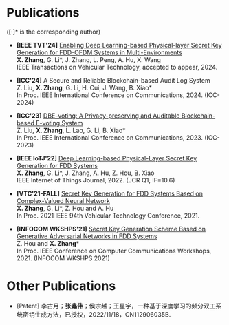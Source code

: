 # Publications 
([⋅]* is the corresponding author)

- **[IEEE TVT'24]**
[Enabling Deep Learning-based Physical-layer Secret Key Generation for FDD-OFDM Systems in Multi-Environments](https://arxiv.org/abs/2211.03065) <br /> 
**X. Zhang**, G. Li*, J. Zhang, L. Peng, A. Hu, X. Wang <br />
IEEE Transactions on Vehicular Technology, accepted to appear, 2024.

- **[ICC'24]**
A Secure and Reliable Blockchain-based Audit Log System  <br />
Z. Liu, **X. Zhang**, G. Li, H. Cui, J. Wang, B. Xiao* <br />
In Proc. IEEE International Conference on Communications, 2024. (ICC-2024)

- **[ICC'23]**
[DBE-voting: A Privacy-preserving and Auditable Blockchain-based E-voting System](https://ieeexplore.ieee.org/document/10279692)  <br />
Z. Liu, **X. Zhang**, L. Lao, G. Li, B. Xiao* <br />
In Proc. IEEE International Conference on Communications, 2023. (ICC-2023)

- **[IEEE IoTJ'22]**
[Deep Learning-based Physical-Layer Secret Key Generation for FDD Systems](https://ieeexplore.ieee.org/document/9526766)  <br />
**X. Zhang**, G. Li*, J. Zhang, A. Hu, Z. Hou, B. Xiao <br />
IEEE Internet of Things Journal, 2022. (JCR Q1, IF=10.6)

- **[VTC'21-FALL]**
[Secret Key Generation for FDD Systems Based on Complex-Valued Neural Network](https://ieeexplore.ieee.org/document/9625252)  <br />
**X. Zhang**, G. Li*, Z. Hou and A. Hu <br />
In Proc. 2021 IEEE 94th Vehicular Technology Conference, 2021.
  
- **[INFOCOM WKSHPS'21]**
 [Secret Key Generation Scheme Based on Generative Adversarial Networks in FDD Systems](https://ieeexplore.ieee.org/document/9484457)  <br />
 Z. Hou and **X. Zhang*** <br />
 In Proc. IEEE Conference on Computer Communications Workshops, 2021. (INFOCOM WKSHPS 2021)

# Other Publications
- [Patent] 李古月；**张鑫伟**；侯宗越；王星宇，一种基于深度学习的频分双工系统密钥生成方法，已授权，2022/11/18，CN112906035B.
